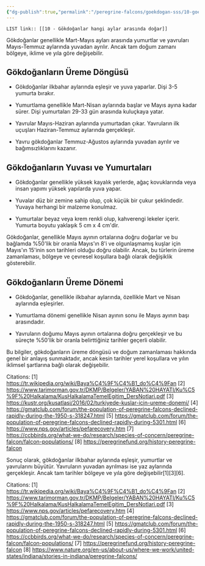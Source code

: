 ```yaml
---
{"dg-publish":true,"permalink":"/peregrine-falcons/goekdogan-sss/10-goekdoganlar-hangi-aylar-arasinda-dogar/"}
---
```


`LIST link:: [[10 - Gökdoğanlar hangi aylar arasında doğar]] `

Gökdoğanlar genellikle Mart-Mayıs ayları arasında yumurtlar ve yavruları Mayıs-Temmuz aylarında yuvadan ayrılır. Ancak tam doğum zamanı bölgeye, iklime ve yıla göre değişebilir.

## Gökdoğanların Üreme Döngüsü

- Gökdoğanlar ilkbahar aylarında eşleşir ve yuva yaparlar. Dişi 3-5 yumurta bırakır.

- Yumurtlama genellikle Mart-Nisan aylarında başlar ve Mayıs ayına kadar sürer. Dişi yumurtaları 29-33 gün arasında kuluçkaya yatar.

- Yavrular Mayıs-Haziran aylarında yumurtadan çıkar. Yavruların ilk uçuşları Haziran-Temmuz aylarında gerçekleşir.

- Yavru gökdoğanlar Temmuz-Ağustos aylarında yuvadan ayrılır ve bağımsızlıklarını kazanır.

## Gökdoğanların Yuvası ve Yumurtaları

- Gökdoğanlar genellikle yüksek kayalık yerlerde, ağaç kovuklarında veya insan yapımı yüksek yapılarda yuva yapar.

- Yuvalar düz bir zemine sahip olup, çok küçük bir çukur şeklindedir. Yuvaya herhangi bir malzeme konulmaz.

- Yumurtalar beyaz veya krem renkli olup, kahverengi lekeler içerir. Yumurta boyutu yaklaşık 5 cm x 4 cm'dir.

Gökdoğanlar, genellikle Mayıs ayının ortalarına doğru doğarlar ve bu bağlamda %50'lik bir oranla Mayıs'ın 8'i ve olgunlaşmamış kuşlar için Mayıs'ın 15'inin son tarihleri olduğu doğru olabilir. Ancak, bu türlerin üreme zamanlaması, bölgeye ve çevresel koşullara bağlı olarak değişiklik gösterebilir.

## Gökdoğanların Üreme Dönemi

- Gökdoğanlar, genellikle ilkbahar aylarında, özellikle Mart ve Nisan aylarında eşleşirler.
  
- Yumurtlama dönemi genellikle Nisan ayının sonu ile Mayıs ayının başı arasındadır.

- Yavruların doğumu Mayıs ayının ortalarına doğru gerçekleşir ve bu süreçte %50'lik bir oranla belirttiğiniz tarihler geçerli olabilir.

Bu bilgiler, gökdoğanların üreme döngüsü ve doğum zamanlaması hakkında genel bir anlayış sunmaktadır, ancak kesin tarihler yerel koşullara ve yılın iklimsel şartlarına bağlı olarak değişebilir.

Citations:
[1] https://tr.wikipedia.org/wiki/Baya%C4%9F%C4%B1_do%C4%9Fan
[2] https://www.tarimorman.gov.tr/DKMP/Belgeler/YABAN%20HAYATI/Ku%C5%9F%20Halkalama/KusHalkalamaTemelEgitim_DersNotlari.pdf
[3] https://kustr.org/kusatlasi/2016/02/turkiyede-kuslar-icin-ureme-donemi/
[4] https://gmatclub.com/forum/the-population-of-peregrine-falcons-declined-rapidly-during-the-1950-s-318247.html
[5] https://gmatclub.com/forum/the-population-of-peregrine-falcons-declined-rapidly-during-5301.html
[6] https://www.nps.gov/articles/pefarecovery.htm
[7] https://ccbbirds.org/what-we-do/research/species-of-concern/peregrine-falcon/falcon-populations/
[8] https://peregrinefund.org/history-peregrine-falcon

Sonuç olarak, gökdoğanlar ilkbahar aylarında eşleşir, yumurtlar ve yavrularını büyütür. Yavruların yuvadan ayrılması ise yaz aylarında gerçekleşir. Ancak tam tarihler bölgeye ve yıla göre değişebilir[1][3][6].

Citations:
[1] https://tr.wikipedia.org/wiki/Baya%C4%9F%C4%B1_do%C4%9Fan
[2] https://www.tarimorman.gov.tr/DKMP/Belgeler/YABAN%20HAYATI/Ku%C5%9F%20Halkalama/KusHalkalamaTemelEgitim_DersNotlari.pdf
[3] https://www.nps.gov/articles/pefarecovery.htm
[4] https://gmatclub.com/forum/the-population-of-peregrine-falcons-declined-rapidly-during-the-1950-s-318247.html
[5] https://gmatclub.com/forum/the-population-of-peregrine-falcons-declined-rapidly-during-5301.html
[6] https://ccbbirds.org/what-we-do/research/species-of-concern/peregrine-falcon/falcon-populations/
[7] https://peregrinefund.org/history-peregrine-falcon
[8] https://www.nature.org/en-us/about-us/where-we-work/united-states/indiana/stories-in-indiana/peregrine-falcons/